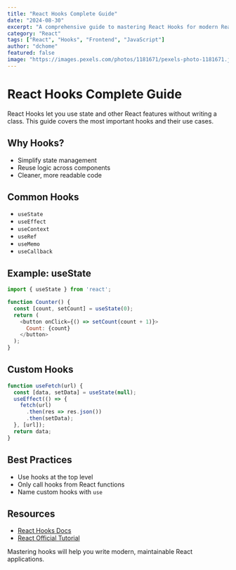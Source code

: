 ```yaml
---
title: "React Hooks Complete Guide"
date: "2024-08-30"
excerpt: "A comprehensive guide to mastering React Hooks for modern React development."
category: "React"
tags: ["React", "Hooks", "Frontend", "JavaScript"]
author: "dchome"
featured: false
image: "https://images.pexels.com/photos/1181671/pexels-photo-1181671.jpeg?auto=compress&cs=tinysrgb&w=1260&h=750&dpr=2"
---
```


# React Hooks Complete Guide

React Hooks let you use state and other React features without writing a class. This guide covers the most important hooks and their use cases.

## Why Hooks?

- Simplify state management
- Reuse logic across components
- Cleaner, more readable code

## Common Hooks

- `useState`
- `useEffect`
- `useContext`
- `useRef`
- `useMemo`
- `useCallback`

## Example: useState

```javascript
import { useState } from 'react';

function Counter() {
  const [count, setCount] = useState(0);
  return (
    <button onClick={() => setCount(count + 1)}>
      Count: {count}
    </button>
  );
}
```

## Custom Hooks

```javascript
function useFetch(url) {
  const [data, setData] = useState(null);
  useEffect(() => {
    fetch(url)
      .then(res => res.json())
      .then(setData);
  }, [url]);
  return data;
}
```

## Best Practices

- Use hooks at the top level
- Only call hooks from React functions
- Name custom hooks with `use`

## Resources

- [React Hooks Docs](https://react.dev/reference/react)
- [React Official Tutorial](https://react.dev/learn/tutorial-tic-tac-toe)

Mastering hooks will help you write modern, maintainable React applications.
